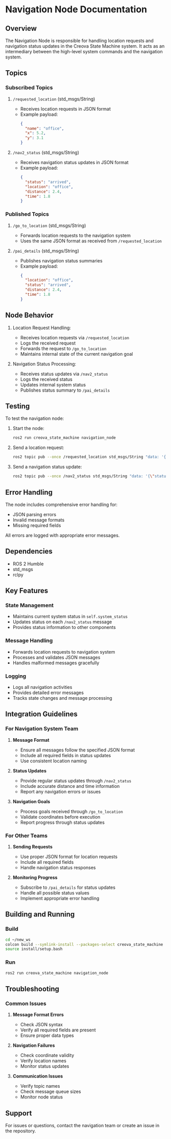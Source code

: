 # Navigation Node Documentation

## Overview
The Navigation Node is responsible for handling location requests and navigation status updates in the Creova State Machine system. It acts as an intermediary between the high-level system commands and the navigation system.

## Topics

### Subscribed Topics

1. `/requested_location` (std_msgs/String)
   - Receives location requests in JSON format
   - Example payload:
     ```json
     {
       "name": "office",
       "x": 5.2,
       "y": 3.1
     }
     ```

2. `/nav2_status` (std_msgs/String)
   - Receives navigation status updates in JSON format
   - Example payload:
     ```json
     {
       "status": "arrived",
       "location": "office",
       "distance": 2.4,
       "time": 1.8
     }
     ```

### Published Topics

1. `/go_to_location` (std_msgs/String)
   - Forwards location requests to the navigation system
   - Uses the same JSON format as received from `/requested_location`

2. `/pai_details` (std_msgs/String)
   - Publishes navigation status summaries
   - Example payload:
     ```json
     {
       "location": "office",
       "status": "arrived",
       "distance": 2.4,
       "time": 1.8
     }
     ```

## Node Behavior

1. Location Request Handling:
   - Receives location requests via `/requested_location`
   - Logs the received request
   - Forwards the request to `/go_to_location`
   - Maintains internal state of the current navigation goal

2. Navigation Status Processing:
   - Receives status updates via `/nav2_status`
   - Logs the received status
   - Updates internal system status
   - Publishes status summary to `/pai_details`

## Testing

To test the navigation node:

1. Start the node:
   ```bash
   ros2 run creova_state_machine navigation_node
   ```

2. Send a location request:
   ```bash
   ros2 topic pub --once /requested_location std_msgs/String "data: '{\"name\": \"office\", \"x\": 5.2, \"y\": 3.1}'"
   ```

3. Send a navigation status update:
   ```bash
   ros2 topic pub --once /nav2_status std_msgs/String "data: '{\"status\": \"arrived\", \"location\": \"office\", \"distance\": 2.4, \"time\": 1.8}'"
   ```

## Error Handling

The node includes comprehensive error handling for:
- JSON parsing errors
- Invalid message formats
- Missing required fields

All errors are logged with appropriate error messages.

## Dependencies

- ROS 2 Humble
- std_msgs
- rclpy

## Key Features

### State Management
- Maintains current system status in `self.system_status`
- Updates status on each `/nav2_status` message
- Provides status information to other components

### Message Handling
- Forwards location requests to navigation system
- Processes and validates JSON messages
- Handles malformed messages gracefully

### Logging
- Logs all navigation activities
- Provides detailed error messages
- Tracks state changes and message processing

## Integration Guidelines

### For Navigation System Team
1. **Message Format**
   - Ensure all messages follow the specified JSON format
   - Include all required fields in status updates
   - Use consistent location naming

2. **Status Updates**
   - Provide regular status updates through `/nav2_status`
   - Include accurate distance and time information
   - Report any navigation errors or issues

3. **Navigation Goals**
   - Process goals received through `/go_to_location`
   - Validate coordinates before execution
   - Report progress through status updates

### For Other Teams
1. **Sending Requests**
   - Use proper JSON format for location requests
   - Include all required fields
   - Handle navigation status responses

2. **Monitoring Progress**
   - Subscribe to `/pai_details` for status updates
   - Handle all possible status values
   - Implement appropriate error handling

## Building and Running

### Build
```bash
cd ~/new_ws
colcon build --symlink-install --packages-select creova_state_machine
source install/setup.bash
```

### Run
```bash
ros2 run creova_state_machine navigation_node
```

## Troubleshooting

### Common Issues
1. **Message Format Errors**
   - Check JSON syntax
   - Verify all required fields are present
   - Ensure proper data types

2. **Navigation Failures**
   - Check coordinate validity
   - Verify location names
   - Monitor status updates

3. **Communication Issues**
   - Verify topic names
   - Check message queue sizes
   - Monitor node status

## Support
For issues or questions, contact the navigation team or create an issue in the repository. 
